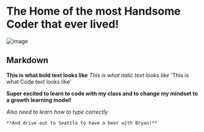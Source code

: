 # The Home of the most Handsome Coder that ever lived!

![image](https://hosannacitychurch.org/wp-content/uploads/2019/11/Terrence-Simms-Hosanna-City-Church-CC-1024x1024.jpg)

## Markdown

**This is what bold text looks like**
_This is what italic text looks like_
'This is what Code text looks like'

**Super excited to learn to code with my class and to change my mindset to a growth learning model!**

_Also need to learn how to type correctly_

```markdown
**And drive out to Seattle to have a beer with Bryan!**
```







<!--- Markdown is a lightweight and easy-to-use syntax for styling your writing. It includes conventions for

```markdown
<!--- Syntax highlighted code block

# Header 1
## Header 2
### Header 3

- Bulleted
- List

1. Numbered
2. List

**Bold** and _Italic_ and `Code` text

[Link](url) and ![Image](src)
```

For more details see [GitHub Flavored Markdown](https://guides.github.com/features/mastering-markdown/).

### Jekyll Themes

Your Pages site will use the layout and styles from the Jekyll theme you have selected in your [repository settings](https://github.com/TJSOmega/tjsomega.github.io/settings). The name of this theme is saved in the Jekyll `_config.yml` configuration file.

### Support or Contact

Having trouble with Pages? Check out our [documentation](https://docs.github.com/categories/github-pages-basics/) or [contact support](https://github.com/contact) and we’ll help you sort it out.
--->
